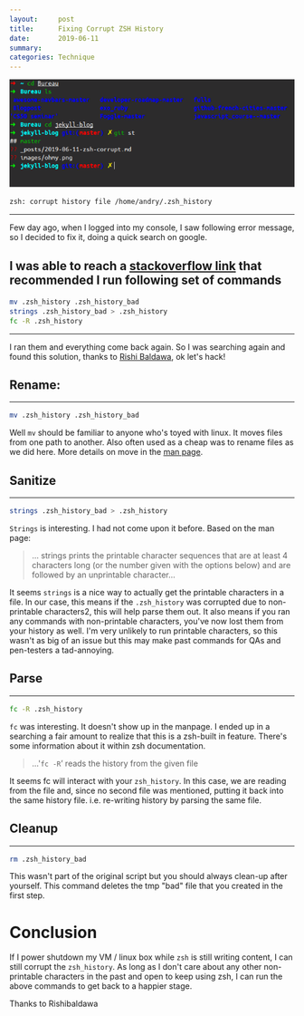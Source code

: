 ```yaml
---
layout:     post
title:      Fixing Corrupt ZSH History
date:       2019-06-11
summary:
categories: Technique
---
```

![zshrc](/images/ohmy.png)
```zsh
zsh: corrupt history file /home/andry/.zsh_history
```

---

Few day ago, when I logged into my console, I saw following error message, so I decided to fix it, doing a quick search on google.

I was able to reach a [stackoverflow link](https://superuser.com/questions/957913/how-to-fix-and-recover-a-corrupt-history-file-in-zsh/957924#957924) that recommended I run following set of commands
---

```zsh
mv .zsh_history .zsh_history_bad
strings .zsh_history_bad > .zsh_history
fc -R .zsh_history
```

---

I ran them and everything come back again. So I was searching again and found this solution, thanks to [Rishi Baldawa](https://twitter.com/rishibaldawa), ok let's hack!

## Rename:

---

```zsh
mv .zsh_history .zsh_history_bad
```
Well `mv` should be familiar to anyone who's toyed with linux. It moves files from one path to another. Also often used as a cheap was to rename files as we did here. More details on move in the [man page](https://linux.die.net/man/1/mv).

## Sanitize

---

```zsh
strings .zsh_history_bad > .zsh_history
```

`Strings` is interesting. I had not come upon it before. Based on the man page:

>... strings prints the printable character sequences that are at least 4 characters long (or the number given with the options below) and are followed by an unprintable character...


It seems `strings` is a nice way to actually get the printable characters in a file. In our case, this means if the `.zsh_history` was corrupted due to non-printable characters2, this will help parse them out. It also means if you ran any commands with non-printable characters, you've now lost them from your history as well. I'm very unlikely to run printable characters, so this wasn't as big of an issue but this may make past commands for QAs and pen-testers a tad-annoying.

## Parse

---

```zsh
fc -R .zsh_history
```

`fc` was interesting. It doesn't show up in the manpage. I ended up in a searching a fair amount to realize that this is a zsh-built in feature. There's some information about it within zsh documentation.

>...'`fc -R`’ reads the history from the given file

It seems fc will interact with your `zsh_history`. In this case, we are reading from the file and, since no second file was mentioned, putting it back into the same history file. i.e. re-writing history by parsing the same file.

## Cleanup

---

```zsh
rm .zsh_history_bad
```

This wasn't part of the original script but you should always clean-up after yourself. This command deletes the tmp "bad" file that you created in the first step.


# Conclusion

If I power shutdown my VM / linux box while `zsh` is still writing content, I can still corrupt the `zsh_history`. As long as I don't care about any other non-printable characters in the past and open to keep using zsh, I can run the above commands to get back to a happier stage.

<footer>Thanks to Rishibaldawa</footer>



